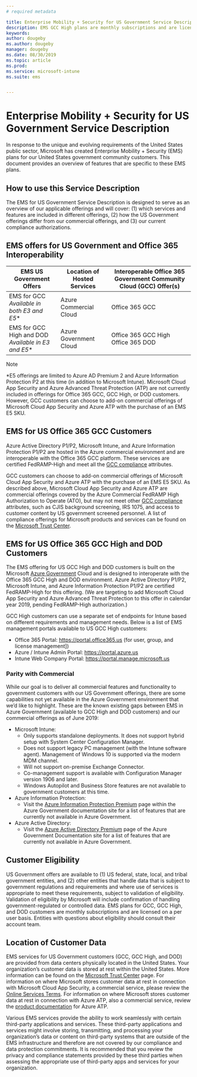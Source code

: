 ```yaml
---
# required metadata

title: Enterprise Mobility + Security for US Government Service Description 
description: EMS GCC High plans are monthly subscriptions and are licensed on a per user basis.
keywords:
author: dougeby
ms.author: dougeby
manager: dougeby
ms.date: 08/30/2019
ms.topic: article
ms.prod:
ms.service: microsoft-intune
ms.suite: ems


---
```

# Enterprise Mobility + Security for US Government Service Description
In response to the unique and evolving requirements of the United States public sector, Microsoft has created Enterprise Mobility + Security (EMS) plans for our United States government community customers. This document provides an overview of features that are specific to these EMS plans.

## How to use this Service Description
The EMS for US Government Service Description is designed to serve as an overview of our applicable offerings and will cover: (1) which services and features are included in different offerings, (2) how the US Government offerings differ from our commercial offerings, and (3) our current compliance authorizations.

## EMS offers for US Government and Office 365 Interoperability

|EMS US Government Offers|Location of Hosted Services|Interoperable Office 365 Government Community Cloud (GCC) Offer(s)|
|-----------|-----------|-----------|
|EMS for GCC</br>*Available in both E3 and E5**|Azure Commercial Cloud|Office 365 GCC|
|EMS for GCC High and DOD</br>*Available in E3 and E5**|Azure Government Cloud|Office 365 GCC High</br>Office 365 DOD|

> [!Note]
> *E5 offerings are limited to Azure AD Premium 2 and Azure Information Protection P2 at this time (in addition to Microsoft Intune). Microsoft Cloud App Security and Azure Advanced Threat Protection (ATP) are not currently included in offerings for Office 365 GCC, GCC High, or DOD customers. However, GCC customers can choose to add-on commercial offerings of Microsoft Cloud App Security and Azure ATP with the purchase of an EMS E5 SKU.  

## EMS for US Office 365 GCC Customers
Azure Active Directory P1/P2, Microsoft Intune, and Azure Information Protection P1/P2 are hosted in the Azure commercial environment and are interoperable with the Office 365 GCC platform.  These services are certified FedRAMP-High and meet all the [GCC compliance](https://docs.microsoft.com/office365/servicedescriptions/office-365-platform-service-description/office-365-us-government/gcc#us-government-community-compliance) attributes.

GCC customers can choose to add-on commercial offerings of Microsoft Cloud App Security and Azure ATP with the purchase of an EMS E5 SKU.  As described above, Microsoft Cloud App Security and Azure ATP are commercial offerings covered by the Azure Commercial FedRAMP High Authorization to Operate (ATO), but may not meet other [GCC compliance](https://docs.microsoft.com/office365/servicedescriptions/office-365-platform-service-description/office-365-us-government/gcc#us-government-community-compliance) attributes, such as CJIS background screening, IRS 1075, and access to customer content by US government screened personnel.  A list of compliance offerings for Microsoft products and services can be found on the [Microsoft Trust Center](https://www.microsoft.com/en-us/trustcenter/compliance/complianceofferings).  

## EMS for US Office 365 GCC High and DOD Customers
The EMS offering for US GCC High and DOD customers is built on the Microsoft [Azure Government](https://docs.microsoft.com/azure/azure-government/documentation-government-welcome) Cloud and is designed to interoperate with the Office 365 GCC High and DOD environment. Azure Active Directory P1/P2, Microsoft Intune, and Azure Information Protection P1/P2 are certified FedRAMP-High for this offering. (We are targeting to add Microsoft Cloud App Security and Azure Advanced Threat Protection to this offer in calendar year 2019, pending FedRAMP-High authorization.)

GCC High customers can use a separate set of endpoints for Intune based on different requirements and management needs. Below is a list of EMS management portals available to US GCC High customers:

- Office 365 Portal: https://portal.office365.us (for user, group, and license management])
- Azure / Intune Admin Portal: https://portal.azure.us
- Intune Web Company Portal: https://portal.manage.microsoft.us

### Parity with Commercial 
While our goal is to deliver all commercial features and functionality to government customers with our US Government offerings, there are some capabilities not yet available in the Azure Government environment that we’d like to highlight.  These are the known existing gaps between EMS in Azure Government (available to GCC High and DOD customers) and our commercial offerings as of June 2019:
- Microsoft Intune:
  - Only supports standalone deployments. It does not support hybrid setup with System Center Configuration Manager.
  - Does not support legacy PC management (with the Intune software agent). Management of Windows 10 is supported via the modern MDM channel.
  - Will not support on-premise Exchange Connector.
  - Co-management support is available with Configuration Manager version 1906 and later.
  - Windows Autopilot and Business Store features are not available to government customers at this time.
- Azure Information Protection:
  - Visit the [Azure Information Protection Premium](https://docs.microsoft.com/enterprise-mobility-security/solutions/ems-aip-premium-govt-service-description) page within the Azure Government documentation site for a list of features that are currently not available in Azure Government.
- Azure Active Directory:
  - Visit the [Azure Active Directory Premium](https://docs.microsoft.com/azure/azure-government/documentation-government-services-securityandidentity#azure-active-directory-premium-p1-and-p2) page of the Azure Government Documentation site for a list of features that are currently not available in Azure Government.

## Customer Eligibility
US Government offers are available to (1) US federal, state, local, and tribal government entities, and (2) other entities that handle data that is subject to government regulations and requirements and where use of services is appropriate to meet these requirements, subject to validation of eligibility. Validation of eligibility by Microsoft will include confirmation of handling government-regulated or controlled data. EMS plans for GCC, GCC High, and DOD customers are monthly subscriptions and are licensed on a per user basis. Entities with questions about eligibility should consult their account team.

## Location of Customer Data
EMS services for US Government customers (GCC, GCC High, and DOD) are provided from data centers physically located in the United States. Your organization’s customer data is stored at rest within the United States. More information can be found on the [Microsoft Trust Center](https://products.office.com/en-us/where-is-your-data-located?ms.officeurl=datamaps&geo=All#office-ContentAreaHeadingTemplate-bkjgypc) page. For information on where Microsoft stores customer data at rest in connection with Microsoft Cloud App Security, a commercial service, please review the [Online Services Terms](https://www.microsoft.com/licensing/product-licensing/products). For information on where Microsoft stores customer data at rest in connection with Azure ATP, also a commercial service, review the [product documentation](https://docs.microsoft.com/azure-advanced-threat-protection/atp-technical-faq#do-i-have-the-flexibility-to-select-where-to-store-my-data) for Azure ATP.

Various EMS services provide the ability to work seamlessly with certain third-party applications and services. These third-party applications and services might involve storing, transmitting, and processing your organization’s data or content on third-party systems that are outside of the EMS infrastructure and therefore are not covered by our compliance and data protection commitments. It is recommended that you review the privacy and compliance statements provided by these third parties when assessing the appropriate use of third-party apps and services for your organization.
